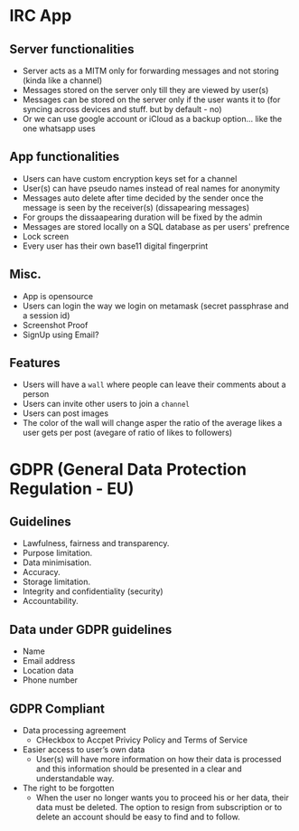 # IRC App
## Server functionalities
  - Server acts as a MITM only for forwarding messages and not storing (kinda like a channel)
  - Messages stored on the server only till they are viewed by user(s)
  - Messages can be stored on the server only if the user wants it to (for syncing across devices and stuff. but by default - no)
  - Or we can use google account or iCloud as a backup option... like the one whatsapp uses


## App functionalities
  - Users can have custom encryption keys set for a channel
  - User(s) can have pseudo names instead of real names for anonymity
  - Messages auto delete after time decided by the sender once the message is seen by the receiver(s) (dissapearing messages)
  - For groups the dissaapearing duration will be fixed by the admin
  - Messages are stored locally on a SQL database as per users' prefrence
  - Lock screen
  - Every user has their own base11 digital fingerprint

## Misc.
 - App is opensource
 - Users can login the way we login on metamask (secret passphrase and a session id)
 - Screenshot Proof
 - SignUp using Email?

## Features
  - Users will have a `wall` where people can leave their comments about a person
  - Users can invite other users to join a `channel`
  - Users can post images
  - The color of the wall will change asper the ratio of the average likes a user gets per post (avegare of ratio of likes to followers)

# GDPR (General Data Protection Regulation - EU)
## Guidelines
  - Lawfulness, fairness and transparency.
  - Purpose limitation.
  - Data minimisation.
  - Accuracy.
  - Storage limitation.
  - Integrity and confidentiality (security)
  - Accountability.

## Data under GDPR guidelines
  - Name
  - Email address
  - Location data
  - Phone number

## GDPR Compliant
  -  Data processing agreement 
     - CHeckbox to Accpet Privicy Policy and Terms of Service
  - Easier access to user’s own data
     - User(s) will have more information on how their data is processed and this information should be presented in a clear and understandable way.
  - The right to be forgotten
      - When the user no longer wants you to proceed his or her data, their data must be deleted. The option to resign from subscription or to delete an account should be easy to find and to follow.
